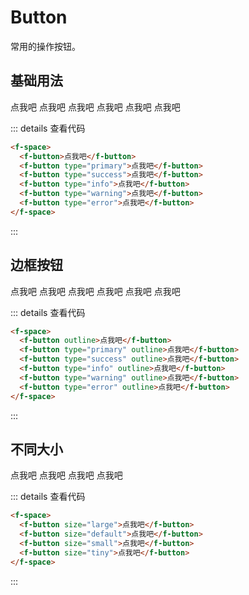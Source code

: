# Button

常用的操作按钮。

## 基础用法

<f-space>
  <f-button>点我吧</f-button>
  <f-button type="primary">点我吧</f-button>
  <f-button type="success">点我吧</f-button>
  <f-button type="info">点我吧</f-button>
  <f-button type="warning">点我吧</f-button>
  <f-button type="error">点我吧</f-button>
</f-space>

::: details 查看代码

```html
<f-space>
  <f-button>点我吧</f-button>
  <f-button type="primary">点我吧</f-button>
  <f-button type="success">点我吧</f-button>
  <f-button type="info">点我吧</f-button>
  <f-button type="warning">点我吧</f-button>
  <f-button type="error">点我吧</f-button>
</f-space>
```

:::

## 边框按钮

<f-space>
    <f-button outline>点我吧</f-button>
    <f-button type="primary" outline>点我吧</f-button>
    <f-button type="success" outline>点我吧</f-button>
    <f-button type="info" outline>点我吧</f-button>
    <f-button type="warning" outline>点我吧</f-button>
    <f-button type="error" outline>点我吧</f-button>
</f-space>

::: details 查看代码

```html
<f-space>
  <f-button outline>点我吧</f-button>
  <f-button type="primary" outline>点我吧</f-button>
  <f-button type="success" outline>点我吧</f-button>
  <f-button type="info" outline>点我吧</f-button>
  <f-button type="warning" outline>点我吧</f-button>
  <f-button type="error" outline>点我吧</f-button>
</f-space>
```

:::

## 不同大小

  <f-space>
      <f-button size="large">点我吧</f-button>
      <f-button size="default">点我吧</f-button>
      <f-button size="small">点我吧</f-button>
      <f-button size="tiny">点我吧</f-button>
    </f-space>

::: details 查看代码

```html
<f-space>
  <f-button size="large">点我吧</f-button>
  <f-button size="default">点我吧</f-button>
  <f-button size="small">点我吧</f-button>
  <f-button size="tiny">点我吧</f-button>
</f-space>
```

:::
